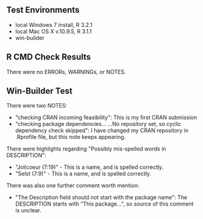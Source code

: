 ## Test Environments
* local Windows 7 install, R 3.2.1
* local Mac OS X v.10.9.5, R 3.1.1
* win-builder

## R CMD Check Results
There were no ERRORs, WARNINGs, or NOTES.

## Win-Builder Test
There were two NOTES:

* "checking CRAN incoming feasibility": This is my first CRAN submission
* "checking package dependencies... ...No repository set, so cyclic dependency check skipped": I have changed my CRAN repository in .Rprofile file, but this note keeps appearing. 


There were highlights regarding "Possibly mis-spelled words in DESCRIPTION":

* "Jolicoeur (7:19)" - This is a name, and is spelled correctly.
* "Selst (7:9)" - This is a name, and is spelled correctly.

There was also one further comment worth mention:

* "The Description field should not start with the package name": The DESCRIPTION starts with "This package...", so source of this comment is unclear.
